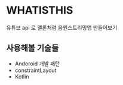 # WHATISTHIS
유튜브 api 로 멜론처럼 음원스트리밍앱 만들어보기

## 사용해볼 기술들
* Andoroid 개발 패턴
* constraintLayout 
* Kotlin
